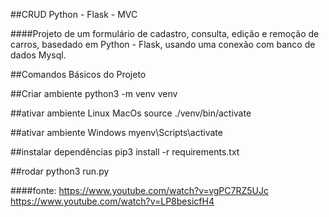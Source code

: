 ##CRUD Python - Flask - MVC

####Projeto de um formulário de cadastro, consulta, edição e remoção de carros, basedado em Python - Flask, usando uma conexão com banco de dados Mysql.

##Comandos Básicos do Projeto

##Criar ambiente
python3 -m venv venv

##ativar ambiente Linux MacOs
source ./venv/bin/activate

##ativar ambiente Windows
myenv\Scripts\activate

##instalar dependências
pip3 install -r requirements.txt

##rodar
python3 run.py

####fonte: 
https://www.youtube.com/watch?v=vgPC7RZ5UJc
https://www.youtube.com/watch?v=LP8besicfH4